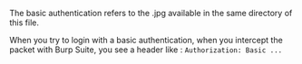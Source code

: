 The basic authentication refers to the .jpg available in the same directory of this file.

When you try to login with a basic authentication, when you intercept the packet with Burp Suite, you see a header like : `Authorization: Basic ...`
